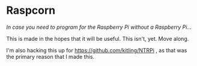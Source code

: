 # Raspcorn
_In case you need to program for the Raspberry Pi without a Raspberry Pi..._

This is made in the hopes that it will be useful. This isn't, yet. Move along.

I'm also hacking this up for https://github.com/kitling/NTRPi , as that was the primary reason that I made this.
